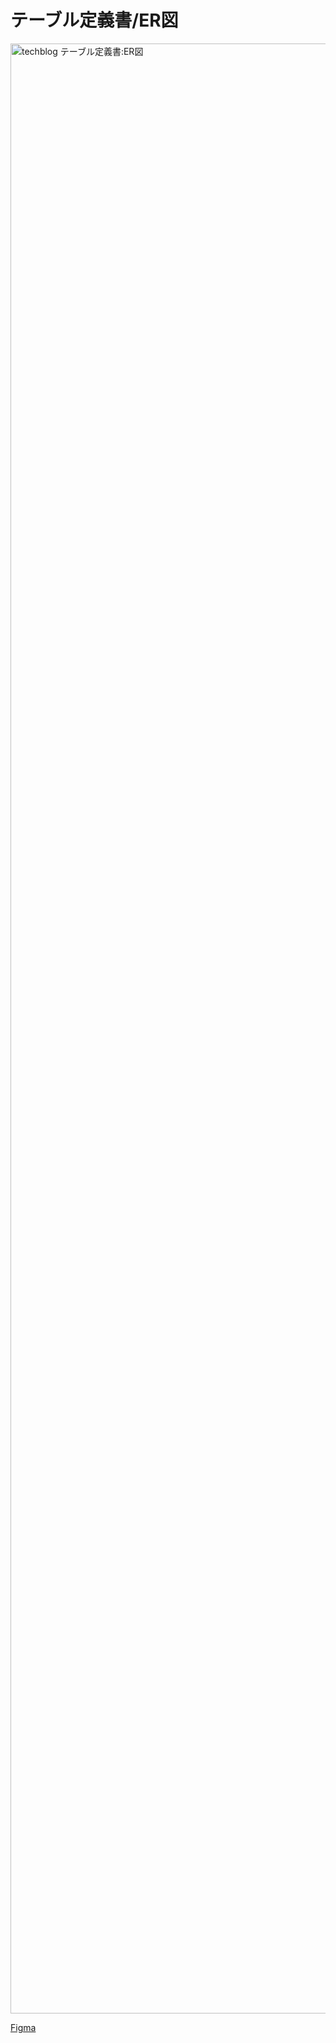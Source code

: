 # テーブル定義書/ER図

<img width="3152" alt="techblog テーブル定義書:ER図" src="https://github.com/shtk0llq/team-development_short/assets/119676984/793eee6a-47e1-4883-8604-07433758c2d2">

[Figma](https://www.figma.com/board/ahrYNBWFON2rr9Eop2h2N4/techblog-%E3%83%86%E3%83%BC%E3%83%96%E3%83%AB%E5%AE%9A%E7%BE%A9%E6%9B%B8%2FER%E5%9B%B3?node-id=0%3A1&t=W2kGeHylhVfpzv4E-1)
